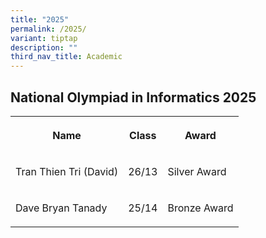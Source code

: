 ```yaml
---
title: "2025"
permalink: /2025/
variant: tiptap
description: ""
third_nav_title: Academic
---
```

<h2>National Olympiad in Informatics 2025</h2>
<table style="minWidth: 75px">
<colgroup>
<col>
<col>
<col>
</colgroup>
<tbody>
<tr>
<th rowspan="1" colspan="1">
<p>Name</p>
</th>
<th rowspan="1" colspan="1">
<p>Class</p>
</th>
<th rowspan="1" colspan="1">
<p>Award</p>
</th>
</tr>
<tr>
<td rowspan="1" colspan="1">
<p>Tran Thien Tri (David)</p>
</td>
<td rowspan="1" colspan="1">
<p>26/13</p>
</td>
<td rowspan="1" colspan="1">
<p>Silver Award</p>
</td>
</tr>
<tr>
<td rowspan="1" colspan="1">
<p>Dave Bryan Tanady</p>
</td>
<td rowspan="1" colspan="1">
<p>25/14</p>
</td>
<td rowspan="1" colspan="1">
<p>Bronze Award</p>
</td>
</tr>
</tbody>
</table>
<p></p>
<p></p>
<p></p>